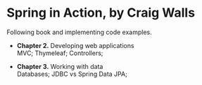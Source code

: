 # Spring in Action, by Craig Walls  
Following book and implementing code examples.

* **Chapter 2.** Developing web applications  
MVC; Thymeleaf; Controllers;

* **Chapter 3.** Working with data  
Databases; JDBC vs Spring Data JPA;
